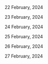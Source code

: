 22 February, 2024

23 February, 2024

24 February, 2024

25 February, 2024

26 February, 2024

27 February, 2024